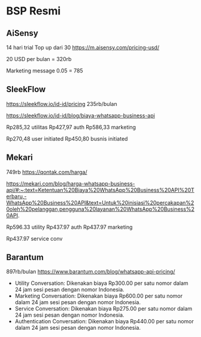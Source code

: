 # BSP Resmi

## AiSensy
14 hari trial
Top up dari 30
https://m.aisensy.com/pricing-usd/

20 USD per bulan = 320rb

Marketing message 0.05 = 785


## SleekFlow
https://sleekflow.io/id-id/pricing
235rb/bulan


https://sleekflow.io/id-id/blog/biaya-whatsapp-business-api

Rp285,32 utilitas
Rp427,97 auth
Rp586,33 marketing

Rp270,48 user initiated
Rp450,80 busnis initiated

## Mekari

749rb
https://qontak.com/harga/


https://mekari.com/blog/harga-whatsapp-business-api/#:~:text=Ketentuan%20Biaya%20WhatsApp%20Business%20API%20Terbaru,-WhatsApp%20Business%20API&text=Untuk%20inisiasi%20percakapan%20oleh%20pelanggan,pengguna%20layanan%20WhatsApp%20Business%20API.

Rp596.33 utility
Rp437.97 auth
Rp437.97 marketing

Rp437.97 service conv


## Barantum
897rb/bulan
https://www.barantum.com/blog/whatsapp-api-pricing/


* Utility Conversation: Dikenakan biaya Rp300.00 per satu nomor dalam 24 jam sesi pesan dengan nomor Indonesia.
* Marketing Conversation: Dikenakan biaya Rp600.00 per satu nomor dalam 24 jam sesi pesan dengan nomor Indonesia.
* Service Conversation: Dikenakan biaya Rp275.00 per satu nomor dalam 24 jam sesi pesan dengan nomor Indonesia.
* Authentication Conversation: Dikenakan biaya Rp440.00 per satu nomor dalam 24 jam sesi pesan dengan nomor Indonesia.
